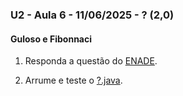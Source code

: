 ### U2 - Aula 6 - 11/06/2025 - ? (2,0)

#### Guloso e Fibonnaci 

1. Responda a questão do [ENADE](questaoENADE2017.png).

2. Arrume e teste o [?.java](?.java).
